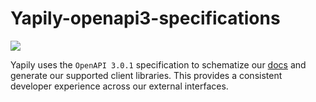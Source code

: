 # Yapily-openapi3-specifications

<img src="https://validator.swagger.io/validator?url=https://openapi.yapily.com/openapi.json">

Yapily uses the `OpenAPI 3.0.1` specification to schematize our [docs](https://docs.yapily.com/) and generate our supported client libraries. This provides a consistent developer experience across our external interfaces.
